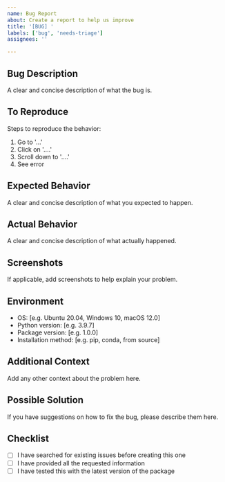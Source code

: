 ```yaml
---
name: Bug Report
about: Create a report to help us improve
title: '[BUG] '
labels: ['bug', 'needs-triage']
assignees: ''

---
```


## Bug Description
A clear and concise description of what the bug is.

## To Reproduce
Steps to reproduce the behavior:
1. Go to '...'
2. Click on '....'
3. Scroll down to '....'
4. See error

## Expected Behavior
A clear and concise description of what you expected to happen.

## Actual Behavior
A clear and concise description of what actually happened.

## Screenshots
If applicable, add screenshots to help explain your problem.

## Environment
- OS: [e.g. Ubuntu 20.04, Windows 10, macOS 12.0]
- Python version: [e.g. 3.9.7]
- Package version: [e.g. 1.0.0]
- Installation method: [e.g. pip, conda, from source]

## Additional Context
Add any other context about the problem here.

## Possible Solution
If you have suggestions on how to fix the bug, please describe them here.

## Checklist
- [ ] I have searched for existing issues before creating this one
- [ ] I have provided all the requested information
- [ ] I have tested this with the latest version of the package
